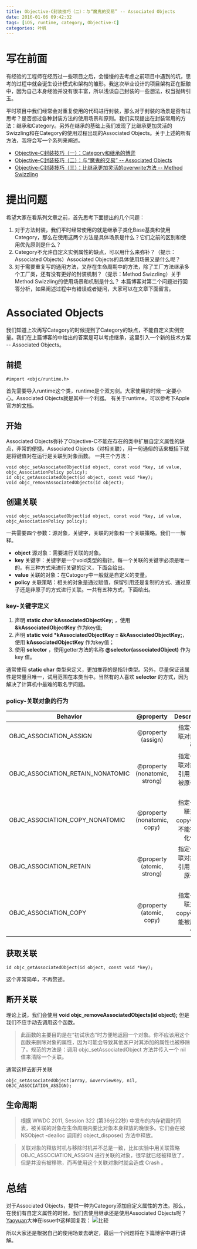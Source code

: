 ```yaml
---
title: Objective-C封装技巧（二）：与“魔鬼的交易” -- Associated Objects
date: 2016-01-06 09:42:32
tags: [iOS, runtime, category, Objective-C]
categories: 叶帆
---
```

# 写在前面
有经验的工程师在经历过一些项目之后，会慢慢的去考虑之前项目中遇到的坑，思考的过程中就会诞生设计模式和架构的雏形。我这次毕业设计的项目架构正在酝酿中，因为自己本身经验并没有很丰富，所以浅谈自己封装的一些想法，权当抛砖引玉。

平时项目中我们经常会对重复使用的代码进行封装，那么对于封装的场景是否有过思考？是否想过各种封装方法的使用场景和原则。我们实现提出在封装常用的方法：继承和Category。另外在继承的基础上我们发现了比继承更加灵活的Swizzling和在Category的使用过程出现的Associated Objects。关于上述的所有方法，我将会写一个系列来阐述。
- [Objective-C封装技巧（一）：Category和继承的博弈]()
- [Objective-C封装技巧（二）：与“魔鬼的交易” -- Associated Objects]()
- [Objective-C封装技巧（三）：比继承更加灵活的overwrite方法 -- Method Swizzling]()

# 提出问题
希望大家在看系列文章之前，首先思考下面提出的几个问题：
1. 对于方法封装，我们平时经常使用的就是继承子类化Base基类和使用Category，那么在使用这两个方法是具体场景是什么？它们之前的区别和使用优先原则是什么？
2. Category不允许自定义实例属性的缺点，可以用什么来弥补？（提示：Associated Objects）Associated Objects的具体使用场景又是什么呢？
3. 对于需要重复写的通用方法，又存在生命周期中的方法，除了工厂方法继承多个工厂类，还有没有更好的封装机制？（提示：Method Swizzling）关于Method Swizzling的使用场景和机制是什么？
本篇博客对第二个问题进行回答分析，如果阐述过程中有错误或者疑问，大家可以在文章下面留言。

# Associated Objects
我们知道上次再写Category的时候提到了Category的缺点，不能自定义实例变量。我们在上篇博客的中给出的答案是可以考虑继承，这里引入一个新的技术方案 -- Associated Objects。

## 前提
```
#import <objc/runtime.h>
```
首先需要导入runtime这个类，runtime是个双刃剑。大家使用的时候一定要小心。Associated Objects就是其中一个利器。
有关于runtime，可以参考下Apple官方的[文档](https://developer.apple.com/library/ios/documentation/Cocoa/Reference/ObjCRuntimeRef/#//apple_ref/c/func/objc_setAssociatedObject)。

## 开始
Associated Objects弥补了Objective-C不能在存在的类中扩展自定义属性的缺点，非常的便捷。Associated Objects（对相关联），用一句通俗的话来概括下就是将键值对在运行是关联到对象函数。
一共三个方法：
```
void objc_setAssociatedObject(id object, const void *key, id value, objc_AssociationPolicy policy);
id objc_getAssociatedObject(id object, const void *key);
void objc_removeAssociatedObjects(id object);
```

## 创建关联
```
void objc_setAssociatedObject(id object, const void *key, id value, objc_AssociationPolicy policy);
```
一共需要四个参数：源对象，关键字，关联的对象和一个关联策略。我们一一解释。

- **object** 源对象：需要进行关联的对象。                                                                        
- **key** 关键字：关键字是一个void类型的指针。每一个关联的关键字必须是唯一的。有三种方式来进行关键的定义，下面会给出。      
- **value** 关联的对象：在Catogory中一般就是自定义的变量。                                                         
- **policy** 关联策略：相关的对象是通过赋值，保留引用还是复制的方式、通过原子还是非原子的方式进行关联。一共有五种方式，下面给出。

### key-关键字定义
1. 声明 **static char kAssociatedObjectKey;** ，使用 **&kAssociatedObjectKey** 作为key值;
2. 声明 **static void *kAssociatedObjectKey = &kAssociatedObjectKey;**，使用 **kAssociatedObjectKey** 作为key值；
3. 使用 **selector** ，使用getter方法的名称 **@selector(associatedObject)** 作为 key 值。

通常使用 **static char** 类型来定义，更加推荐的是指针类型。另外，尽量保证该属性是常量且唯一，试用范围在本类当中。当然有的人喜欢 **selector** 的方式，因为解决了计算机中最难的取名字问题。

### policy-关联对象的行为
| Behavior                           | @property                      | Description                             |
| ---------------------------------- |:------------------------------:| ---------------------------------------:|
| OBJC_ASSOCIATION_ASSIGN            | @property (assign)             | 指定一个关联对象的弱引用。                  |
| OBJC_ASSOCIATION_RETAIN_NONATOMIC  | @property (nonatomic, strong)  | 指定一个关联对象的强引用，不能被原子化使用。   |
| OBJC_ASSOCIATION_COPY_NONATOMIC    | @property (nonatomic, copy)    | 指定一个关联对象的copy引用，不能被原子化使用。 |
| OBJC_ASSOCIATION_RETAIN            | @property (atomic, strong)     | 指定一个关联对象的强引用，能被原子化使用。     |
| OBJC_ASSOCIATION_COPY              | @property (atomic, copy)       | 指定一个关联对象的copy引用，能被原子化使用。   |

## 获取关联
```
id objc_getAssociatedObject(id object, const void *key);
```
这个非常简单，不再赘述。

## 断开关联
理论上说，我们会使用 **void objc_removeAssociatedObjects(id object);** 但是我们不应手动去调用这个函数。
> 此函数的主要目的是在“初试状态”时方便地返回一个对象。你不应该用这个函数来删除对象的属性，因为可能会导致其他客户对其添加的属性也被移除了。规范的方法是：调用 objc_setAssociatedObject 方法并传入一个 nil 值来清除一个关联。

通常这样去断开关联
```
objc_setAssociatedObject(array, &overviewKey, nil, OBJC_ASSOCIATION_ASSIGN);  
```

## 生命周期
> 根据 WWDC 2011, Session 322 (第36分22秒) 中发布的内存销毁时间表，被关联的对象在生命周期内要比对象本身释放的晚很多。它们会在被 NSObject -dealloc 调用的 object_dispose() 方法中释放。

> 关联对象的释放时机与移除时机并不总是一致，比如实验中用关联策略 OBJC_ASSOCIATION_ASSIGN 进行关联的对象，很早就已经被释放了，但是并没有被移除，而再使用这个关联对象时就会造成 Crash 。

# 总结
对于Associated Objects，提供一种为Category添加自定义属性的方法。那么，在我们有自定义属性的时候，我们去使用继承还是使用Associated Objects呢？[Yaoyuan](https://github.com/ibireme)大神在issue中这样回复我：
![比较](http://7xkvt5.com1.z0.glb.clouddn.com/package%2FAssociatedObjects.png)

所以大家还是根据自己的使用场景去确定，最后一个问题将在下篇博客中进行讲解。
